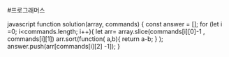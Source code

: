 #프로그래머스

javascript
function solution(array, commands) {
const answer = [];
for (let i =0; i<commands.length; i++){
let arr= array.slice(commands[i][0]-1 , commands[i][1])
arr.sort(function( a,b){
return a-b;
} );
answer.push(arr[commands[i][2] -1]);
}
